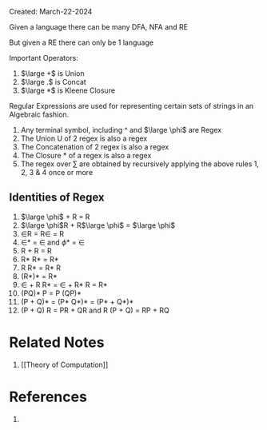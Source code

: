 Created: March-22-2024

Given a language there can be many DFA, NFA and RE

But given a RE there can only be 1 language

Important Operators:

1. $\large +$ is Union
2. $\large .$ is Concat
3. $\large *$ is Kleene Closure

Regular Expressions are used for representing certain sets of strings in an Algebraic fashion.

1. Any terminal symbol, including ^ and $\large \phi$ are Regex
2. The Union U of 2 regex is also a regex
3. The Concatenation of 2 regex is also a regex
4. The Closure * of a regex is also a regex
5. The regex over $\sum$ are obtained by recursively applying the above rules 1, 2, 3 & 4 once or more
## Identities of Regex

1. $\large \phi$ + R = R
2. $\large \phi$R + R$\large \phi$ = $\large \phi$
3. $\in$R = R$\in$ = R
4. $\in$* = $\in$ and $\phi$* = $\in$
5. R + R = R
6. R* R* = R*
7. R R* = R* R
8. (R*)* = R*
9. $\in$ + R R* = $\in$ + R* R = R*
10. (PQ)* P = P (QP)*
11. (P + Q)* = (P* Q*)* = (P* + Q*)*
12. (P + Q) R = PR + QR and R (P + Q) = RP + RQ

# Related Notes

1. [[Theory of Computation]]
# References

1. 
